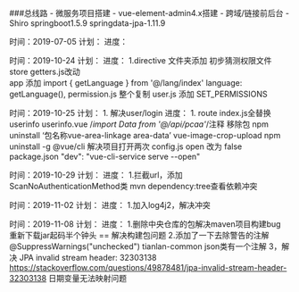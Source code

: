 ###总线路 - 微服务项目搭建 -  vue-element-admin4.x搭建 - 跨域/链接前后台 - Shiro 
springboot1.5.9
springdata-jpa-1.11.9

时间：2019-07-05
计划：
进度：

时间：2019-10-24
计划：
进度：
1.directive 文件夹添加 初步猜测权限文件  
		store getters.js改动  
		app 添加 import { getLanguage } from '@/lang/index' language: getLanguage(),
		permission.js 整个复制
		user.js 添加 SET_PERMISSIONS

时间：2019-10-25
计划：
	1. 解决user/login
进度：
	1. route index.js全替换 userinfo userinfo.vue /*import Data from '@/api/pcaa'*/注释	移除包 npm uninstall ‘包名称vue-area-linkage area-data’ vue-image-crop-upload
	npm uninstall -g @vue/cli 
	解决项目打开两次 config.js open 改为 false package.json  "dev": "vue-cli-service serve --open"

时间：2019-10-29
计划：
进度：
	1.拦截url，添加ScanNoAuthenticationMethod类
	mvn dependency:tree查看依赖冲突

时间：2019-11-02
计划：
进度：
	1.加入log4j2，解决冲突

时间：2019-11-08
计划：
进度：
	1.删除中央仓库的包解决maven项目构建bug 重新下载jar起码半个钟头 == 解决构建包问题
	2.添加了一下去除警告的注解@SuppressWarnings("unchecked") <!--$NO-MVN-MAN-VER$--> tianlan-common json类有一个注解
	3，解决 JPA invalid stream header: 32303138 https://stackoverflow.com/questions/49878481/jpa-invalid-stream-header-32303138 日期变量无法映射问题
